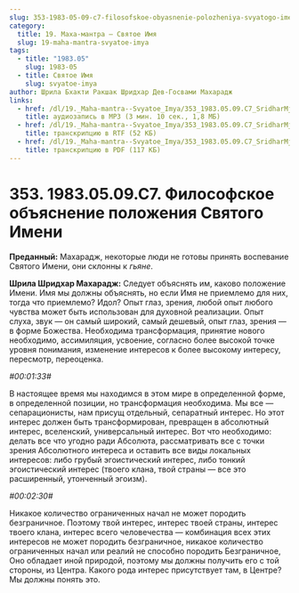 ```yaml
---
slug: 353-1983-05-09-c7-filosofskoe-obyasnenie-polozheniya-svyatogo-imeni
category:
  title: 19. Маха-мантра — Святое Имя
  slug: 19-maha-mantra-svyatoe-imya
tags:
  - title: "1983.05"
    slug: 1983-05
  - title: Святое Имя
    slug: svyatoe-imya
author: Шрила Бхакти Ракшак Шридхар Дев-Госвами Махарадж
links:
  - href: /dl/19._Maha-mantra--Svyatoe_Imya/353_1983.05.09.C7_SridharMj_Filosofskoye_obyasnenie_polojeniya_Svyatogo_Imeni.mp3
    title: аудиозапись в MP3 (3 мин. 10 сек., 1,8 МБ)
  - href: /dl/19._Maha-mantra--Svyatoe_Imya/353_1983.05.09.C7_SridharMj_Filosofskoye_obyasnenie_polojeniya_Svyatogo_Imeni.rtf
    title: транскрипцию в RTF (52 КБ)
  - href: /dl/19._Maha-mantra--Svyatoe_Imya/353_1983.05.09.C7_SridharMj_Filosofskoye_obyasnenie_polojeniya_Svyatogo_Imeni.pdf
    title: транскрипцию в PDF (117 КБ)
---
```


# 353. 1983.05.09.C7. Философское объяснение положения Святого Имени

**Преданный:** Махарадж, некоторые люди не готовы принять воспевание Святого Имени, они склонны к *гьяне*.

**Шрила Шридхар Махарадж:** Следует объяснять им, каково положение Имени. Имя мы должны объяснять, но если Имя не приемлемо для них, тогда что приемлемо? Идол? Опыт глаз, зрения, любой опыт любого чувства может быть использован для духовной реализации. Опыт слуха, звук — он самый широкий, самый дешевый, опыт глаз, зрения — в форме Божества. Необходима трансформация, принятие нового необходимо, ассимиляция, усвоение, согласно более высокой точке уровня понимания, изменение интересов к более высокому интересу, пересмотр, переоценка.

*#00:01:33#*

В настоящее время мы находимся в этом мире в определенной форме, в определенной позиции, но трансформация необходима. Мы все — сепарационисты, нам присущ отдельный, сепаратный интерес. Но этот интерес должен быть трансформирован, превращен в абсолютный интерес, вселенский, универсальный интерес. Вот что необходимо: делать все что угодно ради Абсолюта, рассматривать все с точки зрения Абсолютного интереса и оставить все виды локальных интересов: либо грубый эгоистический интерес, либо тонкий эгоистический интерес (твоего клана, твой страны — все это расширенный, утонченный эгоизм).

*#00:02:30#*

Никакое количество ограниченных начал не может породить безграничное. Поэтому твой интерес, интерес твоей страны, интерес твоего клана, интерес всего человечества — комбинация всех этих интересов не может породить безграничное, никакое количество ограниченных начал или реалий не способно породить Безграничное, Оно обладает иной природой, поэтому мы должны получить его с той стороны, из Центра. Какого рода интерес присутствует там, в Центре? Мы должны понять это.

